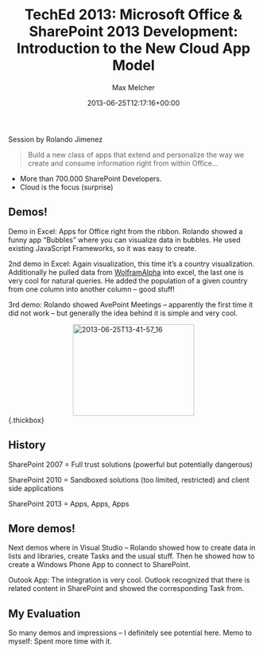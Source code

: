 ﻿---
title: 'TechEd 2013: Microsoft Office & SharePoint 2013 Development: Introduction to the New Cloud App Model'
author: Max Melcher
aliases:
   - "/post/2013-06-25-teched-2013-microsoft-office-sharepoint-2013-development-introduction-to-the-new-cloud-app-model/"
2013: "06"
type: post
date: 2013-06-25T12:17:16+00:00
url: /2013/06/teched-2013-microsoft-office-sharepoint-2013-development-introduction-to-the-new-cloud-app-model/
yourls_shorturl:
  - http://melcher.it/s/Q
categories:
  - TechEd

---
Session by Rolando Jimenez

> Build a new class of apps that extend and personalize the way we create and consume information right from within Office…

<!--more-->

  * More than 700.000 SharePoint Developers.
  * Cloud is the focus (surprise)

## Demos!

Demo in Excel: Apps for Office right from the ribbon. Rolando showed a funny app “Bubbles” where you can visualize data in bubbles. He used existing JavaScript Frameworks, so it was easy to create.

2nd demo in Excel: Again visualization, this time it’s a country visualization. Additionally he pulled data from <a href="http://wolframalpha.com" target="_blank">WolframAlpha</a> into excel, the last one is very cool for natural queries. He added the population of a given country from one column into another column – good stuff!

3rd demo: Rolando showed AvePoint Meetings – apparently the first time it did not work – but generally the idea behind it is simple and very cool.

[<img style="background-image: none; float: none; padding-top: 0px; padding-left: 0px; margin-left: auto; display: block; padding-right: 0px; margin-right: auto; border: 0px;" title="2013-06-25T13-41-57_16" alt="2013-06-25T13-41-57_16" src="http://melcher.it/wp-content/uploads/2013-06-25T13-41-57_16_thumb.jpg" width="244" height="184" border="0" />][1]{.thickbox}

## History

SharePoint 2007 = Full trust solutions (powerful but potentially dangerous)
  
SharePoint 2010 = Sandboxed solutions (too limited, restricted) and client side applications
  
SharePoint 2013 = Apps, Apps, Apps

## More demos!

Next demos where in Visual Studio – Rolando showed how to create data in lists and libraries, create Tasks and the usual stuff. Then he showed how to create a Windows Phone App to connect to SharePoint.

Outook App: The integration is very cool. Outlook recognized that there is related content in SharePoint and showed the corresponding Task from.

## My Evaluation

So many demos and impressions – I definitely see potential here. Memo to myself: Spent more time with it.

 [1]: http://melcher.it/wp-content/uploads/2013-06-25T13-41-57_16.jpg
